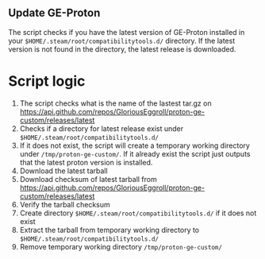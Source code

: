 ## Update GE-Proton

The script checks if you have the latest version of GE-Proton installed in your `$HOME/.steam/root/compatibilitytools.d/` directory. 
If the latest version is not found in the directory, the latest release is downloaded. 

# Script logic
1. The script checks what is the name of the lastest tar.gz on https://api.github.com/repos/GloriousEggroll/proton-ge-custom/releases/latest
2. Checks if a directory for latest release exist under `$HOME/.steam/root/compatibilitytools.d/`
3. If it does not exist, the script will create a temporary working directory under `/tmp/proton-ge-custom/`. If it already exist the script just outputs that the latest proton version is installed. 
4. Download the latest tarball
5. Download checksum of latest tarball from https://api.github.com/repos/GloriousEggroll/proton-ge-custom/releases/latest
6. Verify the tarball checksum
7. Create directory `$HOME/.steam/root/compatibilitytools.d/` if it does not exist
8. Extract the tarball from temporary working directory to `$HOME/.steam/root/compatibilitytools.d/`
9. Remove temporary working directory `/tmp/proton-ge-custom/`

